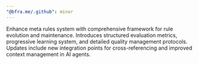 ```yaml
---
"@bfra.me/.github": minor
---
```


Enhance meta rules system with comprehensive framework for rule evolution and maintenance. Introduces structured evaluation metrics, progressive learning system, and detailed quality management protocols. Updates include new integration points for cross-referencing and improved context management in AI agents.
